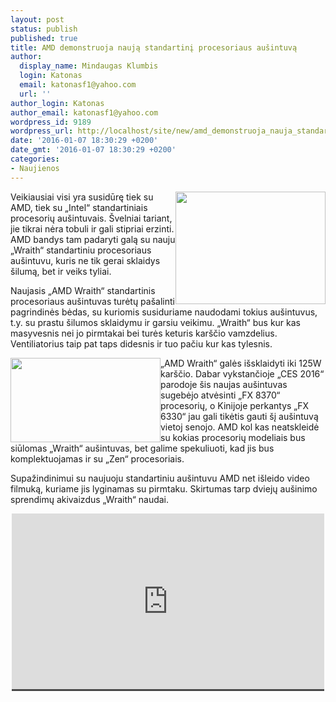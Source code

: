 ```yaml
---
layout: post
status: publish
published: true
title: AMD demonstruoja naują standartinį procesoriaus aušintuvą
author:
  display_name: Mindaugas Klumbis
  login: Katonas
  email: katonasf1@yahoo.com
  url: ''
author_login: Katonas
author_email: katonasf1@yahoo.com
wordpress_id: 9189
wordpress_url: http://localhost/site/new/amd_demonstruoja_nauja_standartini_procesoriaus_ausintuva/
date: '2016-01-07 18:30:29 +0200'
date_gmt: '2016-01-07 18:30:29 +0200'
categories:
- Naujienos
---
```

<p>
	<a href="http://technews.lt/userfiles/AMD-Wraith-CPU-Cooler.jpg"><img alt="" src="http://technews.lt/userfiles/AMD-Wraith-CPU-Cooler.jpg" style="width: 240px; height: 180px; float: right;" /></a>Veikiausiai visi yra susidūrę tiek su AMD, tiek su &bdquo;Intel&ldquo; standartiniais procesorių au&scaron;intuvais. &Scaron;velniai tariant, jie tikrai nėra tobuli ir gali stipriai erzinti. AMD bandys tam padaryti galą su nauju &bdquo;Wraith&ldquo; standartiniu procesoriaus au&scaron;intuvu, kuris ne tik gerai sklaidys &scaron;ilumą, bet ir veiks tyliai.</p>
<p>
	Naujasis &bdquo;AMD Wraith&ldquo; standartinis procesoriaus au&scaron;intuvas turėtų pa&scaron;alinti pagrindinės bėdas, su kuriomis susiduriame naudodami tokius au&scaron;intuvus, t.y. su prastu &scaron;ilumos sklaidymu ir garsiu veikimu. &bdquo;Wraith&ldquo; bus kur kas masyvesnis nei jo pirmtakai bei turės keturis kar&scaron;čio vamzdelius. Ventiliatorius taip pat taps didesnis ir tuo pačiu kur kas tylesnis.</p>
<p>
	<a href="http://technews.lt/userfiles/AMD-FX-6330_10.jpg"><img alt="" src="http://technews.lt/userfiles/AMD-FX-6330_10.jpg" style="width: 240px; height: 135px; float: left;" /></a>&bdquo;AMD Wraith&ldquo; galės i&scaron;sklaidyti iki 125W kar&scaron;čio. Dabar vykstančioje &bdquo;CES 2016&ldquo; parodoje &scaron;is naujas au&scaron;intuvas sugebėjo atvėsinti &bdquo;FX 8370&ldquo; procesorių, o Kinijoje perkantys &bdquo;FX 6330&ldquo; jau gali tikėtis gauti &scaron;į au&scaron;intuvą vietoj senojo. AMD kol kas neatskleidė su kokias procesorių modeliais bus siūlomas &bdquo;Wraith&ldquo; au&scaron;intuvas, bet galime spekuliuoti, kad jis bus komplektuojamas ir su &bdquo;Zen&ldquo; procesoriais.&nbsp;</p>
<p>
	Supažindinimui su naujuoju standartiniu au&scaron;intuvu AMD net i&scaron;leido video filmuką, kuriame jis lyginamas su pirmtaku. Skirtumas tarp dviejų au&scaron;inimo sprendimų akivaizdus &bdquo;Wraith&ldquo; naudai.&nbsp;</p>
<p style="text-align: center;">
	<span style="color: rgb(187, 187, 187); font-family: Roboto, Arial, Helvetica, sans-serif; font-size: 11px; line-height: 25px; white-space: nowrap; background-color: rgba(28, 28, 28, 0.8);"><iframe allowfullscreen="" frameborder="0" height="281" src="https://www.youtube.com/embed/EpQZIZFAdwY" width="500"></iframe></span></p>
